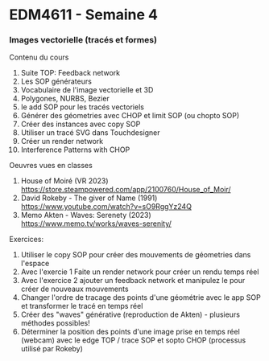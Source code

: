 # EDM4611 - Semaine 4
### Images vectorielle (tracés et formes)

Contenu du cours
1. Suite TOP: Feedback network
2. Les SOP générateurs 
3. Vocabulaire de l'image vectorielle et 3D 
4. Polygones, NURBS, Bezier
5. le add SOP pour les tracés vectoriels 
6. Générer des géometries avec CHOP et limit SOP (ou chopto SOP)
7. Créer des instances avec copy SOP 
8. Utiliser un tracé SVG dans Touchdesigner 
9. Créer un render network 
10. Interference Patterns with CHOP

Oeuvres vues en classes
1. House of Moiré (VR 2023) https://store.steampowered.com/app/2100760/House_of_Moir/
2. David Rokeby - The giver of Name (1991) https://www.youtube.com/watch?v=sO9RggYz24Q
3. Memo Akten - Waves: Serenety (2023) https://www.memo.tv/works/waves-serenity/ 

Exercices: 
1. Utiliser le copy SOP pour créer des mouvements de géometries dans l'espace 
2. Avec l'exercie 1 Faite un render network pour créer un rendu temps réel 
3. Avec l'exercice 2 ajouter un feedback network et manipulez le pour créer de nouveaux mouvements
4. Changer l'ordre de tracage des points d'une géométrie avec le app SOP et transformer le tracé en temps réel 
5. Créer des "waves" générative (reproduction de Akten) - plusieurs méthodes possibles! 
6. Déterminer la position des points d'une image prise en temps réel (webcam) avec le edge TOP / trace SOP et sopto CHOP (processus utilisé par Rokeby) 

